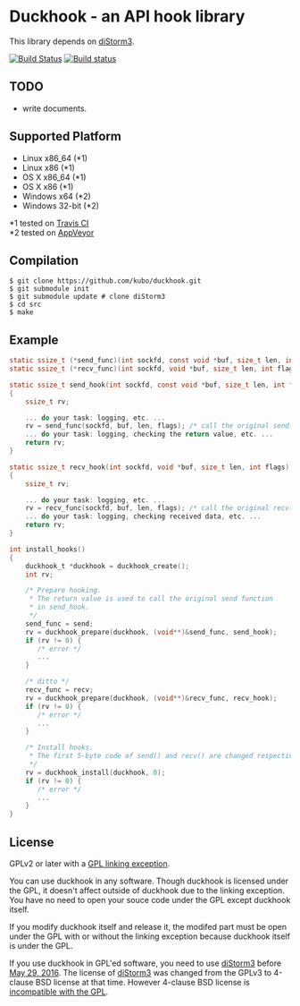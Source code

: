 Duckhook - an API hook library
==============================

This library depends on [diStorm3][].

[![Build Status](https://travis-ci.org/kubo/duckhook.svg?branch=master)](https://travis-ci.org/kubo/duckhook) [![Build status](https://ci.appveyor.com/api/projects/status/aqn59yiyy0vst5kg/branch/master?svg=true)](https://ci.appveyor.com/project/kubo/duckhook/branch/master)

TODO
----

* write documents.

Supported Platform
-----------------

* Linux x86_64 (*1)
* Linux x86 (*1)
* OS X x86_64 (*1)
* OS X x86 (*1)
* Windows x64 (*2)
* Windows 32-bit (*2)

*1 tested on [Travis CI](https://travis-ci.org/kubo/duckhook)  
*2 tested on [AppVeyor](https://ci.appveyor.com/project/kubo/duckhook/branch/master)

Compilation
-----------

```shell
$ git clone https://github.com/kubo/duckhook.git
$ git submodule init
$ git submodule update # clone diStorm3
$ cd src
$ make
```

Example
-------

```c
static ssize_t (*send_func)(int sockfd, const void *buf, size_t len, int flags);
static ssize_t (*recv_func)(int sockfd, void *buf, size_t len, int flags);

static ssize_t send_hook(int sockfd, const void *buf, size_t len, int flags);
{
    ssize_t rv;

    ... do your task: logging, etc. ...
    rv = send_func(sockfd, buf, len, flags); /* call the original send(). */
    ... do your task: logging, checking the return value, etc. ...
    return rv;
}

static ssize_t recv_hook(int sockfd, void *buf, size_t len, int flags);
{
    ssize_t rv;

    ... do your task: logging, etc. ...
    rv = recv_func(sockfd, buf, len, flags); /* call the original recv(). */
    ... do your task: logging, checking received data, etc. ...
    return rv;
}

int install_hooks()
{
    duckhook_t *duckhook = duckhook_create();
    int rv;

    /* Prepare hooking.
     * The return value is used to call the original send function
     * in send_hook.
     */
    send_func = send;
    rv = duckhook_prepare(duckhook, (void**)&send_func, send_hook);
    if (rv != 0) {
       /* error */
       ...
    }

    /* ditto */
    recv_func = recv;
    rv = duckhook_prepare(duckhook, (void**)&recv_func, recv_hook);
    if (rv != 0) {
       /* error */
       ...
    }

    /* Install hooks.
     * The first 5-byte code of send() and recv() are changed respectively.
     */
    rv = duckhook_install(duckhook, 0);
    if (rv != 0) {
       /* error */
       ...
    }
}

```

License
-------

GPLv2 or later with a [GPL linking exception][].

You can use duckhook in any software. Though duckhook is licensed under
the GPL, it doesn't affect outside of duckhook due to the linking exception.
You have no need to open your souce code under the GPL except duckhook itself.

If you modify duckhook itself and release it, the modifed part must be
open under the GPL with or without the linking exception because duckhook
itself is under the GPL.

If you use duckhook in GPL'ed software, you need to use [diStorm3][]
before [May 29, 2016][]. The license of [diStorm3][] was changed from the
GPLv3 to 4-clause BSD license at that time. However 4-clause BSD license
is [incompatible with the GPL][GPL-incompatibility].

[GPL linking exception]: https://en.wikipedia.org/wiki/GPL_linking_exception
[diStorm3]: https://github.com/gdabah/distorm/
[GPL-incompatibility]: https://www.gnu.org/licenses/license-list.html#OriginalBSD
[May 29, 2016]: https://github.com/gdabah/distorm/commit/938e6ace4afdbc8b7b6f83d03efcd00dd52301e6
